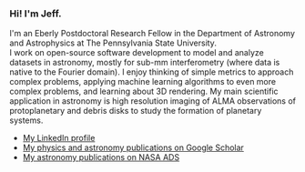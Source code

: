 ### Hi! I'm Jeff.

I'm an Eberly Postdoctoral Research Fellow in the Department of Astronomy and Astrophysics at The Pennsylvania State University.  
I work on open-source software development to model and analyze datasets in astronomy, mostly for sub-mm interferometry (where data is native to the Fourier domain). I enjoy thinking of simple metrics to approach complex problems, applying machine learning algorithms to even more complex problems, and learning about 3D rendering. My main scientific application in astronomy is high resolution imaging of ALMA observations of protoplanetary and debris disks to study the formation of planetary systems.

- [My LinkedIn profile](https://www.linkedin.com/in/jeff-m-jennings/)
- [My physics and astronomy publications on Google Scholar](http://bit.ly/jennings_googlescholar)
- [My astronomy publications on NASA ADS](https://ui.adsabs.harvard.edu/search/q=orcid%3A0000-0002-7032-2350&sort=date+desc)
